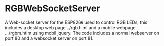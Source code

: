 # RGBWebSocketServer
A Web-socket server for the ESP8266 used to control RGB LEDs, this includes a desktop web page ../rgb.html
and a mobile webpage .../rgbm.htlm using mobil jquery. 
The code includes a normal webserver on port 80 and a websocket server on port 81.

